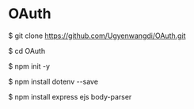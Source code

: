 # OAuth

$ git clone https://github.com/Ugyenwangdi/OAuth.git

$ cd OAuth

$ npm init -y

$ npm install dotenv --save

$ npm install express ejs body-parser 